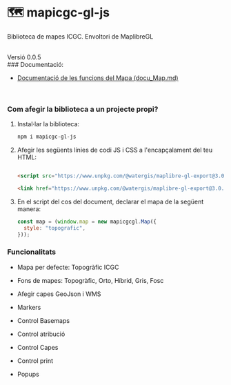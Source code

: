 # 🗺 mapicgc-gl-js

Biblioteca de mapes ICGC. Envoltori de MaplibreGL

<br>
Versió 0.0.5

<br>
### Documentació:

- [Documentació de les funcions del Mapa (docu_Map.md)](docu_Map.md)

<br>

### Com afegir la biblioteca a un projecte propi?

1. Instal·lar la biblioteca:

    ```bash
    npm i mapicgc-gl-js
    ```

2. Afegir les següents línies de codi JS i CSS a l'encapçalament del teu HTML:

    ```html
   
    <script src="https://www.unpkg.com/@watergis/maplibre-gl-export@3.0.1/dist/maplibre-gl-export.umd.js"></script>

    <link href="https://www.unpkg.com/@watergis/maplibre-gl-export@3.0.1/dist/maplibre-gl-export.css" rel="stylesheet" />
    ```

3. En el script del cos del document, declarar el mapa de la següent manera:

    ```javascript
    const map = (window.map = new mapicgcgl.Map({
      style: "topografic",
    }));
    ```

### Funcionalitats

- Mapa per defecte: Topogràfic ICGC
- Fons de mapes: Topogràfic, Orto, Híbrid, Gris, Fosc

- Afegir capes GeoJson i WMS

- Markers

- Control Basemaps

- Control atribució

- Control Capes

- Control print

- Popups
